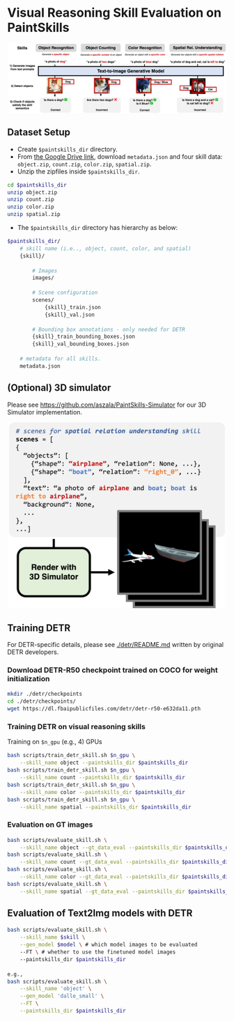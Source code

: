 # Visual Reasoning Skill Evaluation on PaintSkills

<img src="../assets/skills.png" alt="teaser image" width="1200"/>

## Dataset Setup

* Create `$paintskills_dir` directory.
* From [the Google Drive link](https://drive.google.com/drive/folders/1Bza2zyvHLvComohZ9PAGyykY7sm7JoIH), download `metadata.json` and four skill data: `object.zip`, `count.zip`, `color.zip`, `spatial.zip`.
* Unzip the zipfiles inside `$paintskills_dir`.
```bash
cd $paintskills_dir
unzip object.zip
unzip count.zip
unzip color.zip
unzip spatial.zip
```


* The `$paintskills_dir` directory has hierarchy as below:
```bash
$paintskills_dir/
    # skill name (i.e.., object, count, color, and spatial)
    {skill}/

        # Images
        images/

        # Scene configuration
        scenes/
            {skill}_train.json
            {skill}_val.json

        # Bounding box annotations - only needed for DETR
        {skill}_train_bounding_boxes.json
        {skill}_val_bounding_boxes.json

    # metadata for all skills.
    metadata.json
```

## (Optional) 3D simulator

Please see https://github.com/aszala/PaintSkills-Simulator for our 3D Simulator implementation.

<img src="../assets/dataset_generation.png" alt="teaser image" width="500"/>


## Training DETR

For DETR-specific details, please see [./detr/README.md](./detr/README.md) written by original DETR developers.

### Download DETR-R50 checkpoint trained on COCO for weight initialization

```bash
mkdir ./detr/checkpoints
cd ./detr/checkpoints/
wget https://dl.fbaipublicfiles.com/detr/detr-r50-e632da11.pth
```

### Training DETR on visual reasoning skills

Training on `$n_gpu` (e.g., 4) GPUs

```bash
bash scripts/train_detr_skill.sh $n_gpu \
    --skill_name object --paintskills_dir $paintskills_dir
bash scripts/train_detr_skill.sh $n_gpu \
    --skill_name count --paintskills_dir $paintskills_dir
bash scripts/train_detr_skill.sh $n_gpu \
    --skill_name color --paintskills_dir $paintskills_dir
bash scripts/train_detr_skill.sh $n_gpu \
    --skill_name spatial --paintskills_dir $paintskills_dir
```

### Evaluation on GT images

```bash
bash scripts/evaluate_skill.sh \
    --skill_name object --gt_data_eval --paintskills_dir $paintskills_dir
bash scripts/evaluate_skill.sh \
    --skill_name count --gt_data_eval --paintskills_dir $paintskills_dir
bash scripts/evaluate_skill.sh \
    --skill_name color --gt_data_eval --paintskills_dir $paintskills_dir
bash scripts/evaluate_skill.sh \
    --skill_name spatial --gt_data_eval --paintskills_dir $paintskills_dir
```

## Evaluation of Text2Img models with DETR

```bash
bash scripts/evaluate_skill.sh \
    --skill_name $skill \
    --gen_model $model \ # which model images to be evaluated
    --FT \ # whether to use the finetuned model images
    --paintskills_dir $paintskills_dir

e.g.,
bash scripts/evaluate_skill.sh \
    --skill_name 'object' \
    --gen_model 'dalle_small' \
    --FT \
    --paintskills_dir $paintskills_dir
```